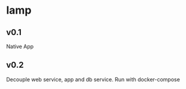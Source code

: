 # lamp


## v0.1
Native App

## v0.2
Decouple web service, app and db service.
Run with docker-compose
